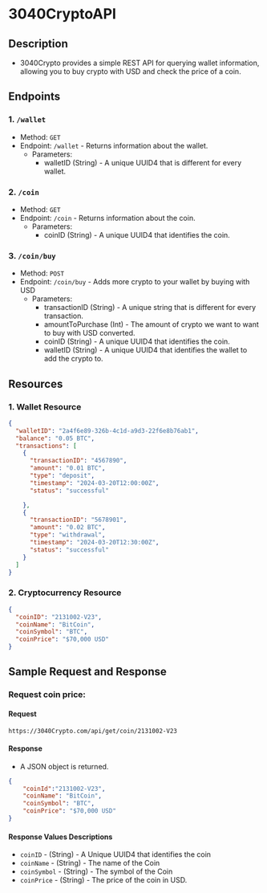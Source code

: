 # 3040CryptoAPI

## Description

* 3040Crypto provides a simple REST API for querying wallet information, allowing you to buy crypto with USD and check the price of a coin.

## Endpoints

### 1. ``/wallet``
* Method: ``GET`` 
* Endpoint: ``/wallet`` - Returns information about the wallet.
    * Parameters: 
      * walletID (String) - A unique UUID4 that is different for every wallet.

### 2. ``/coin``
* Method: ``GET``
* Endpoint: ``/coin`` - Returns information about the coin.
    * Parameters:
      * coinID (String) - A unique UUID4 that identifies the coin.

### 3. ``/coin/buy``
* Method: ``POST``
* Endpoint: ``/coin/buy`` - Adds more crypto to your wallet by buying with USD
    * Parameters:
      * transactionID (String) - A unique string that is different for every transaction.    
      * amountToPurchase (Int) - The amount of crypto we want to want to buy with USD converted.
      * coinID (String) - A unique UUID4 that identifies the coin.
      * walletID (String) - A unique UUID4 that identifies the wallet to add the crypto to.

## Resources

### 1. Wallet Resource
```json
{
  "walletID": "2a4f6e89-326b-4c1d-a9d3-22f6e8b76ab1",
  "balance": "0.05 BTC",
  "transactions": [
    {
      "transactionID": "4567890",
      "amount": "0.01 BTC",
      "type": "deposit",
      "timestamp": "2024-03-20T12:00:00Z",
      "status": "successful"

    },
    {
      "transactionID": "5678901",
      "amount": "0.02 BTC",
      "type": "withdrawal",
      "timestamp": "2024-03-20T12:30:00Z",
      "status": "successful"
    }
  ]
}
```

### 2. Cryptocurrency Resource
```json
{
  "coinID": "2131002-V23",
  "coinName": "BitCoin",
  "coinSymbol": "BTC",
  "coinPrice": "$70,000 USD"
}
```

## Sample Request and Response

### Request coin price:

#### Request

```
https://3040Crypto.com/api/get/coin/2131002-V23
```

#### Response
* A JSON object is returned. 

```json
{
    "coinId":"2131002-V23",
    "coinName": "BitCoin",
    "coinSymbol": "BTC",
    "coinPrice": "$70,000 USD"
} 
```

#### Response Values Descriptions

* ```coinID``` - (String) - A Unique UUID4 that identifies the coin
* ``coinName`` - (String) - The name of the Coin
* ``coinSymbol`` - (String) - The symbol of the Coin
* ``coinPrice`` - (String) - The price of the coin in USD.
